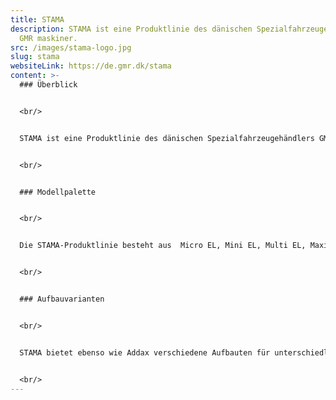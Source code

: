 ```yaml
---
title: STAMA
description: STAMA ist eine Produktlinie des dänischen Spezialfahrzeugehändlers
  GMR maskiner.
src: /images/stama-logo.jpg
slug: stama
websiteLink: https://de.gmr.dk/stama
content: >-
  ### Überblick 


  <br/>


  STAMA ist eine Produktlinie des dänischen Spezialfahrzeugehändlers GMR maskiner. Das Unternehmen bietet verschiedene Fahrzeugkonzepte für die Garten- und Landschaftspflege an. Alle Fahrzeuge sind durch ihre kompakte Bauweise und hohe Wendigkeit vor allem für schmale Wege besonders gut geeignet.  


  <br/>


  ### Modellpalette 


  <br/>


  Die STAMA-Produktlinie besteht aus  Micro EL, Mini EL, Multi EL, Maxi EL, Evo EL, Parker EL und Maestro. Alle Fahrzeuge bieten ein umfangreiches Zubehörsortiment und können beispielsweise mit einem leistungsstarken Laubsauger oder einem Hochdruckreiniger ausgestattet werden. Das größte Fahrzeug der Modellpalette ist der STAMA Maestro. Dieser basiert auf der Basis der Fahrzeuge des belgischen Herstellers Addax.


  <br/>


  ### Aufbauvarianten 


  <br/>


  STAMA bietet ebenso wie Addax verschiedene Aufbauten für unterschiedliche Branchen an. Das Elektrofahrzeug Maestro ist als Kipper-Pritsche, Koffer, Kühlkoffer oder Muldenkipper verfügbar. Ebenso lässt sich die Pritsche auch durch einen Planenaufbau oder ein Laubgitter ergänzen. 


  <br/>
---
```

